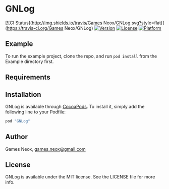 # GNLog

[![CI Status](http://img.shields.io/travis/Games Neox/GNLog.svg?style=flat)](https://travis-ci.org/Games Neox/GNLog)
[![Version](https://img.shields.io/cocoapods/v/GNLog.svg?style=flat)](http://cocoapods.org/pods/GNLog)
[![License](https://img.shields.io/cocoapods/l/GNLog.svg?style=flat)](http://cocoapods.org/pods/GNLog)
[![Platform](https://img.shields.io/cocoapods/p/GNLog.svg?style=flat)](http://cocoapods.org/pods/GNLog)

## Example

To run the example project, clone the repo, and run `pod install` from the Example directory first.

## Requirements

## Installation

GNLog is available through [CocoaPods](http://cocoapods.org). To install
it, simply add the following line to your Podfile:

```ruby
pod "GNLog"
```

## Author

Games Neox, games.neox@gmail.com

## License

GNLog is available under the MIT license. See the LICENSE file for more info.
